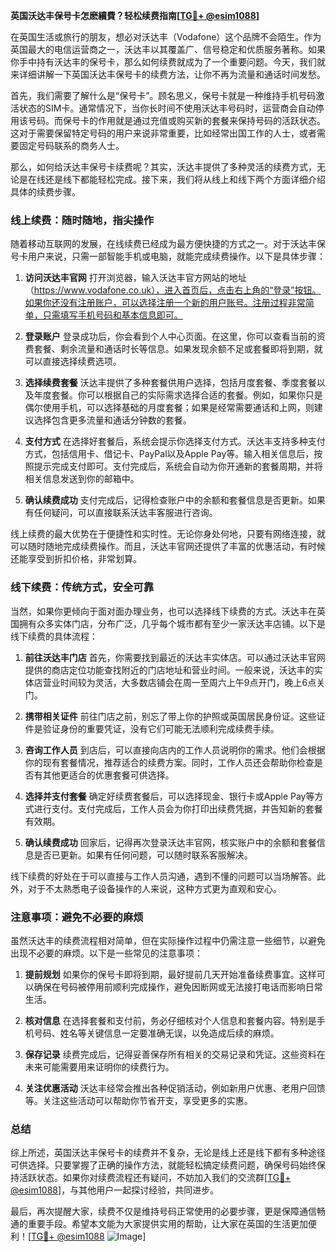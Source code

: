 **英国沃达丰保号卡怎麽續費？轻松续费指南[[TG💪+ @esim1088](https://t.me/s/esim1088)]**

在英国生活或旅行的朋友，想必对沃达丰（Vodafone）这个品牌不会陌生。作为英国最大的电信运营商之一，沃达丰以其覆盖广、信号稳定和优质服务著称。如果你手中持有沃达丰的保号卡，那么如何续费就成为了一个重要问题。今天，我们就来详细讲解一下英国沃达丰保号卡的续费方法，让你不再为流量和通话时间发愁。

首先，我们需要了解什么是“保号卡”。顾名思义，保号卡就是一种维持手机号码激活状态的SIM卡。通常情况下，当你长时间不使用沃达丰号码时，运营商会自动停用该号码。而保号卡的作用就是通过充值或购买新的套餐来保持号码的活跃状态。这对于需要保留特定号码的用户来说非常重要，比如经常出国工作的人士，或者需要固定号码联系的商务人士。

那么，如何给沃达丰保号卡续费呢？其实，沃达丰提供了多种灵活的续费方式，无论是在线还是线下都能轻松完成。接下来，我们将从线上和线下两个方面详细介绍具体的续费步骤。

### **线上续费：随时随地，指尖操作**

随着移动互联网的发展，在线续费已经成为最方便快捷的方式之一。对于沃达丰保号卡用户来说，只需一部智能手机或电脑，就能完成续费操作。以下是具体步骤：

1. **访问沃达丰官网**
   打开浏览器，输入沃达丰官方网站的地址（https://www.vodafone.co.uk），进入首页后，点击右上角的“登录”按钮。如果你还没有注册账户，可以选择注册一个新的用户账号。注册过程非常简单，只需填写手机号码和基本信息即可。

2. **登录账户**
   登录成功后，你会看到个人中心页面。在这里，你可以查看当前的资费套餐、剩余流量和通话时长等信息。如果发现余额不足或套餐即将到期，就可以直接选择续费选项。

3. **选择续费套餐**
   沃达丰提供了多种套餐供用户选择，包括月度套餐、季度套餐以及年度套餐。你可以根据自己的实际需求选择合适的套餐。例如，如果你只是偶尔使用手机，可以选择基础的月度套餐；如果是经常需要通话和上网，则建议选择包含更多流量和通话分钟数的套餐。

4. **支付方式**
   在选择好套餐后，系统会提示你选择支付方式。沃达丰支持多种支付方式，包括信用卡、借记卡、PayPal以及Apple Pay等。输入相关信息后，按照提示完成支付即可。支付完成后，系统会自动为你开通新的套餐周期，并将相关信息发送到你的邮箱中。

5. **确认续费成功**
   支付完成后，记得检查账户中的余额和套餐信息是否更新。如果有任何疑问，可以直接联系沃达丰客服进行咨询。

线上续费的最大优势在于便捷性和实时性。无论你身处何地，只要有网络连接，就可以随时随地完成续费操作。而且，沃达丰官网还提供了丰富的优惠活动，有时候还能享受到折扣价格，非常划算。

### **线下续费：传统方式，安全可靠**

当然，如果你更倾向于面对面办理业务，也可以选择线下续费的方式。沃达丰在英国拥有众多实体门店，分布广泛，几乎每个城市都有至少一家沃达丰店铺。以下是线下续费的具体流程：

1. **前往沃达丰门店**
   首先，你需要找到最近的沃达丰实体店。可以通过沃达丰官网提供的商店定位功能查找附近的门店地址和营业时间。一般来说，沃达丰的实体店营业时间较为灵活，大多数店铺会在周一至周六上午9点开门，晚上6点关门。

2. **携带相关证件**
   前往门店之前，别忘了带上你的护照或英国居民身份证。这些证件是验证身份的重要凭证，没有它们可能无法顺利完成续费手续。

3. **咨询工作人员**
   到店后，可以直接向店内的工作人员说明你的需求。他们会根据你的现有套餐情况，推荐适合的续费方案。同时，工作人员还会帮助你检查是否有其他更适合的优惠套餐可供选择。

4. **选择并支付套餐**
   确定好续费套餐后，可以选择现金、银行卡或Apple Pay等方式进行支付。支付完成后，工作人员会为你打印出续费凭据，并告知新的套餐有效期。

5. **确认续费成功**
   回家后，记得再次登录沃达丰官网，核实账户中的余额和套餐信息是否已更新。如果有任何问题，可以随时联系客服解决。

线下续费的好处在于可以直接与工作人员沟通，遇到不懂的问题可以当场解答。此外，对于不太熟悉电子设备操作的人来说，这种方式更为直观和安心。

### **注意事项：避免不必要的麻烦**

虽然沃达丰的续费流程相对简单，但在实际操作过程中仍需注意一些细节，以避免出现不必要的麻烦。以下是一些常见的注意事项：

1. **提前规划**
   如果你的保号卡即将到期，最好提前几天开始准备续费事宜。这样可以确保在号码被停用前顺利完成操作，避免因断网或无法接打电话而影响日常生活。

2. **核对信息**
   在选择套餐和支付前，务必仔细核对个人信息和套餐内容。特别是手机号码、姓名等关键信息一定要准确无误，以免造成后续的麻烦。

3. **保存记录**
   续费完成后，记得妥善保存所有相关的交易记录和凭证。这些资料在未来可能需要用来证明你的续费行为。

4. **关注优惠活动**
   沃达丰经常会推出各种促销活动，例如新用户优惠、老用户回馈等。关注这些活动可以帮助你节省开支，享受更多的实惠。

### **总结**

综上所述，英国沃达丰保号卡的续费并不复杂，无论是线上还是线下都有多种途径可供选择。只要掌握了正确的操作方法，就能轻松搞定续费问题，确保号码始终保持活跃状态。如果你对续费流程还有疑问，不妨加入我们的交流群[[TG💪+ @esim1088](https://t.me/s/esim1088)]，与其他用户一起探讨经验，共同进步。

最后，再次提醒大家，续费不仅是维持号码正常使用的必要步骤，更是保障通信畅通的重要手段。希望本文能为大家提供实用的帮助，让大家在英国的生活更加便利！[[TG💪+ @esim1088](https://t.me/s/esim1088) ![Image](https://i.postimg.cc/4NQfJmqS/Snipaste-2025-05-13-00-14-12.png)]